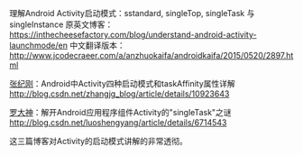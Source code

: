 理解Android Activity启动模式：sstandard, singleTop, singleTask 与 singleInstance
原英文博客：https://inthecheesefactory.com/blog/understand-android-activity-launchmode/en
中文翻译版本：http://www.jcodecraeer.com/a/anzhuokaifa/androidkaifa/2015/0520/2897.html

[张纪刚](http://blog.csdn.net/zhangjg_blog)：Android中Activity四种启动模式和taskAffinity属性详解
http://blog.csdn.net/zhangjg_blog/article/details/10923643

[罗大神](http://blog.csdn.net/column/details/androidluo.html)：解开Android应用程序组件Activity的"singleTask"之谜
http://blog.csdn.net/luoshengyang/article/details/6714543

这三篇博客对Activity的启动模式讲解的非常透彻。